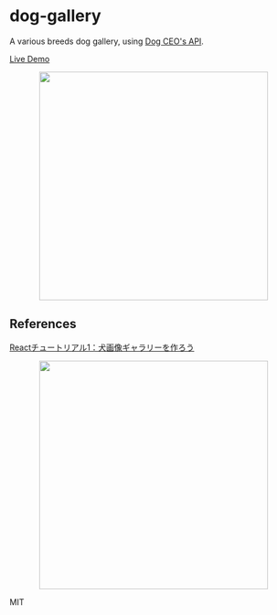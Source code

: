 # dog-gallery
A various breeds dog gallery, using [Dog CEO's API](https://dog.ceo/dog-api/).

[Live Demo](https://mikeda37.github.io/dog-gallery/)

<div align="center"><img src="https://user-images.githubusercontent.com/41596830/232616824-3d27b9bf-b29a-479b-818c-7395f174b1d9.jpg" width="400"/></div>


## References

[Reactチュートリアル1：犬画像ギャラリーを作ろう](https://zenn.dev/likr/articles/6be53ca64f29aa035f07)

<div align="center"><img src="https://user-images.githubusercontent.com/41596830/232618141-d2afcd59-c126-45d3-a288-819e533ddb86.jpg" width="400"/></div>

MIT
